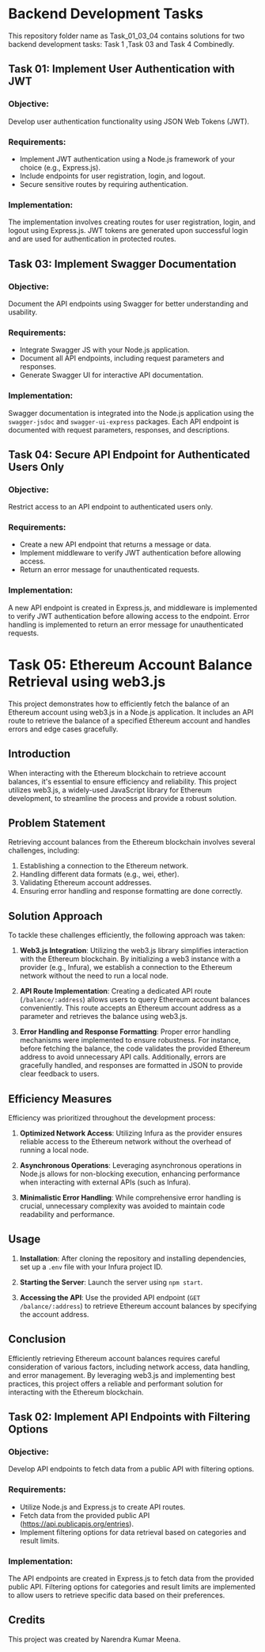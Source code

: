 # Backend Development Tasks

This repository  folder name as Task_01_03_04 contains solutions for two backend development tasks: Task 1 ,Task 03 and Task 4 Combinedly.

## Task 01: Implement User Authentication with JWT

### Objective:
Develop user authentication functionality using JSON Web Tokens (JWT).

### Requirements:
- Implement JWT authentication using a Node.js framework of your choice (e.g., Express.js).
- Include endpoints for user registration, login, and logout.
- Secure sensitive routes by requiring authentication.

### Implementation:
The implementation involves creating routes for user registration, login, and logout using Express.js. JWT tokens are generated upon successful login and are used for authentication in protected routes.

## Task 03: Implement Swagger Documentation

### Objective:
Document the API endpoints using Swagger for better understanding and usability.

### Requirements:
- Integrate Swagger JS with your Node.js application.
- Document all API endpoints, including request parameters and responses.
- Generate Swagger UI for interactive API documentation.

### Implementation:
Swagger documentation is integrated into the Node.js application using the `swagger-jsdoc` and `swagger-ui-express` packages. Each API endpoint is documented with request parameters, responses, and descriptions.

## Task 04: Secure API Endpoint for Authenticated Users Only

### Objective:
Restrict access to an API endpoint to authenticated users only.

### Requirements:
- Create a new API endpoint that returns a message or data.
- Implement middleware to verify JWT authentication before allowing access.
- Return an error message for unauthenticated requests.

### Implementation:
A new API endpoint is created in Express.js, and middleware is implemented to verify JWT authentication before allowing access to the endpoint. Error handling is implemented to return an error message for unauthenticated requests.

# Task 05: Ethereum Account Balance Retrieval using web3.js

This project demonstrates how to efficiently fetch the balance of an Ethereum account using web3.js in a Node.js application. It includes an API route to retrieve the balance of a specified Ethereum account and handles errors and edge cases gracefully.

## Introduction

When interacting with the Ethereum blockchain to retrieve account balances, it's essential to ensure efficiency and reliability. This project utilizes web3.js, a widely-used JavaScript library for Ethereum development, to streamline the process and provide a robust solution.

## Problem Statement

Retrieving account balances from the Ethereum blockchain involves several challenges, including:

1. Establishing a connection to the Ethereum network.
2. Handling different data formats (e.g., wei, ether).
3. Validating Ethereum account addresses.
4. Ensuring error handling and response formatting are done correctly.

## Solution Approach

To tackle these challenges efficiently, the following approach was taken:

1. **Web3.js Integration**: Utilizing the web3.js library simplifies interaction with the Ethereum blockchain. By initializing a web3 instance with a provider (e.g., Infura), we establish a connection to the Ethereum network without the need to run a local node.

2. **API Route Implementation**: Creating a dedicated API route (`/balance/:address`) allows users to query Ethereum account balances conveniently. This route accepts an Ethereum account address as a parameter and retrieves the balance using web3.js.

3. **Error Handling and Response Formatting**: Proper error handling mechanisms were implemented to ensure robustness. For instance, before fetching the balance, the code validates the provided Ethereum address to avoid unnecessary API calls. Additionally, errors are gracefully handled, and responses are formatted in JSON to provide clear feedback to users.

## Efficiency Measures

Efficiency was prioritized throughout the development process:

1. **Optimized Network Access**: Utilizing Infura as the provider ensures reliable access to the Ethereum network without the overhead of running a local node.

2. **Asynchronous Operations**: Leveraging asynchronous operations in Node.js allows for non-blocking execution, enhancing performance when interacting with external APIs (such as Infura).

3. **Minimalistic Error Handling**: While comprehensive error handling is crucial, unnecessary complexity was avoided to maintain code readability and performance.

## Usage

1. **Installation**: After cloning the repository and installing dependencies, set up a `.env` file with your Infura project ID.

2. **Starting the Server**: Launch the server using `npm start`.

3. **Accessing the API**: Use the provided API endpoint (`GET /balance/:address`) to retrieve Ethereum account balances by specifying the account address.

## Conclusion

Efficiently retrieving Ethereum account balances requires careful consideration of various factors, including network access, data handling, and error management. By leveraging web3.js and implementing best practices, this project offers a reliable and performant solution for interacting with the Ethereum blockchain.

## Task 02: Implement API Endpoints with Filtering Options

### Objective:
Develop API endpoints to fetch data from a public API with filtering options.

### Requirements:
- Utilize Node.js and Express.js to create API routes.
- Fetch data from the provided public API (https://api.publicapis.org/entries).
- Implement filtering options for data retrieval based on categories and result limits.

### Implementation:
The API endpoints are created in Express.js to fetch data from the provided public API. Filtering options for categories and result limits are implemented to allow users to retrieve specific data based on their preferences.

## Credits

This project was created by Narendra Kumar Meena.

